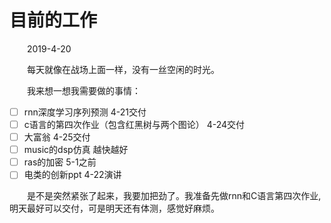 # 目前的工作

&emsp;&emsp;2019-4-20

&emsp;&emsp;每天就像在战场上面一样，没有一丝空闲的时光。

&emsp;&emsp;我来想一想我需要做的事情：

- [ ] rnn深度学习序列预测 4-21交付
- [ ] c语言的第四次作业（包含红黑树与两个图论） 4-24交付
- [ ] 大富翁 4-25交付
- [ ] music的dsp仿真 越快越好
- [ ] ras的加密 5-1之前
- [ ] 电类的创新ppt 4-22演讲

&emsp;&emsp;是不是突然紧张了起来，我要加把劲了。我准备先做rnn和C语言第四次作业,明天最好可以交付，可是明天还有体测，感觉好麻烦。
